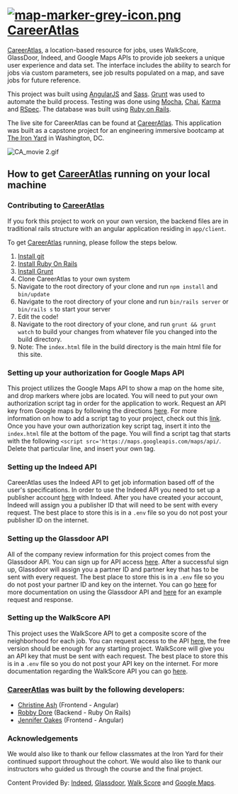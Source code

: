 # [![map-marker-grey-icon.png](https://s15.postimg.org/p2cn1j797/map-marker-grey-icon.png)](https://postimg.org/image/zcf20rx4n/) [CareerAtlas](https://careeratlas.herokuapp.com/)

[CareerAtlas](https://careeratlas.herokuapp.com/), a location-based resource for jobs, uses WalkScore, GlassDoor, Indeed, and Google Maps APIs to provide job seekers a unique user experience and data set. The interface includes the ability to search for jobs via custom parameters, see job results populated on a map, and save jobs for future reference.

This project was built using [AngularJS](https://angularjs.org/) and [Sass](http://sass-lang.com/). [Grunt](http://gruntjs.com/) was used to automate the build process. Testing was done using [Mocha](https://mochajs.org/), [Chai](http://chaijs.com/), [Karma](https://karma-runner.github.io/0.13/index.html) and [RSpec](https://github.com/rspec/rspec). The database was built using [Ruby on Rails](http://rubyonrails.org/).

The live site for CareerAtlas can be found at [CareerAtlas](https://careeratlas.herokuapp.com/). This application was built as a capstone project for an engineering immersive bootcamp at [The Iron Yard](https://www.theironyard.com/) in Washington, DC.

![CA_movie 2.gif](https://s3.postimg.org/7wua0l3z7/CA_movie_2.gif)

## How to get [CareerAtlas](https://careeratlas.herokuapp.com/) running on your local machine ##

### Contributing to [CareerAtlas](https://careeratlas.herokuapp.com/) ###
If you fork this project to work on your own version, the backend files are in traditional rails structure with an angular application residing in `app/client`.

To get [CareerAtlas](https://careeratlas.herokuapp.com/) running, please follow the steps below.<br>
1. [Install git](http://git-scm.com)
2. [Install Ruby On Rails](http://rubyonrails.org/)
3. [Install Grunt](http://gruntjs.com)
4. Clone CareerAtlas to your own system
5. Navigate to the root directory of your clone and run `npm install` and `bin/update`
6. Navigate to the root directory of your clone and run `bin/rails server` or `bin/rails s` to start your server
7. Edit the code!
8. Navigate to the root directory of your clone, and run `grunt && grunt watch` to build your changes from whatever file you changed into the build directory.
9. Note: The `index.html` file in the build directory is the main html file for this site.

### Setting up your authorization for Google Maps API ###
This project utilizes the Google Maps API to show a map on the home site, and drop markers where jobs are located. You will need to put your own authorization script tag in order for the application to work. Request an API key from Google maps by following the directions [here](https://support.google.com/googleapi/answer/6158862). For more information on how to add a script tag to your project, check out this [link](https://developers.google.com/maps/documentation/javascript/adding-a-google-map). Once you have your own authorization key script tag, insert it into the `index.html` file at the bottom of the page. You will find a script tag that starts with the following `<script src='https://maps.googleapis.com/maps/api/`. Delete that particular line, and insert your own tag.

### Setting up the Indeed API ###
CareerAtlas uses the Indeed API to get job information based off of the user's specifications. In order to use the Indeed API you need to set up a publisher account [here](https://www.indeed.com/publisher) with Indeed. After you have created your account, Indeed will assign you a publisher ID that will need to be sent with every request. The best place to store this is in a `.env` file so you do not post your publisher ID on the internet.

### Setting up the Glassdoor API ###
All of the company review information for this project comes from the Glassdoor API. You can sign up for API access [here](https://www.glassdoor.com/developer/register_input.htm). After a successful sign up, Glassdoor will assign you a partner ID and partner key that has to be sent with every request. The best place to store this is in a `.env` file so you do not post your partner ID and key on the internet. You can go [here](https://www.glassdoor.com/developer/index.htm) for more documentation on using the Glassdoor API and [here](https://www.glassdoor.com/developer/companiesApiActions.htm) for an example request and response.

### Setting up the WalkScore API ###
This project uses the WalkScore API to get a composite score of the neighborhood for each job. You can request access to the API [here](https://www.walkscore.com/professional/api-sign-up.php), the free version should be enough for any starting project. WalkScore will give you an API key that must be sent with each request. The best place to store this is in a `.env` file so you do not post your API key on the internet. For more documentation regarding the WalkScore API you can go [here](https://www.walkscore.com/professional/api.php).

### [CareerAtlas](https://careeratlas.herokuapp.com/) was built by the following developers:

* [Christine Ash](https://www.linkedin.com/in/christine-ash-5a21743b/) (Frontend - Angular)
* [Robby Dore](https://www.linkedin.com/in/robby-dore-61b88910b/) (Backend - Ruby On Rails)
* [Jennifer Oakes](https://www.linkedin.com/in/jennifernicoleoakes/) (Frontend - Angular)

### Acknowledgements ###

We would also like to thank our fellow classmates at the Iron Yard for their continued support throughout the cohort. We would also like to thank our instructors who guided us through the course and the final project.

Content Provided By: [Indeed](https://www.indeed.com), [Glassdoor](http://www.glassdoor.com), [Walk Score](https://www.walkscore.com/) and [Google Maps](http://www.googlemaps.com).
